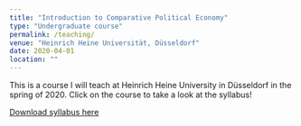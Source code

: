 ```yaml
---
title: "Introduction to Comparative Political Economy"
type: "Undergraduate course"
permalink: /teaching/
venue: "Heinrich Heine Universität, Düsseldorf"
date: 2020-04-01
location: ""
---
```


This is a course I will teach at Heinrich Heine University in Düsseldorf in the spring of 2020. Click on the course to take a look at the syllabus!


[Download syllabus here](https://github.com/tseidl/timoseidl/raw/master/syllabus_CPE_Seidl.pdf)
